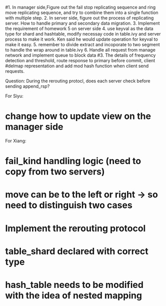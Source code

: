 #1. In manager side,Figure out the fail stop replicating sequence and ring move replicating sequence,
and try to combine them into a single function with multiple step. 
2. In server side, figure out the process of replicating server. How to handle primary and secondary
data migration.
3. Implement the requirement of homework 5 on server side
4. use keyval as the data type for shard and hashtable, modify necessay code in table.ivy and 
server process to make it work. Ken said he would update operation for keyval to make it easy.
5. remember to divide extract and incoporate to two segment to handle the wrap around in table.ivy
6. Handle all request from manage network and implement queue to block data
#3. The details of frequency detection and threshold, route response to primary before commit, client
#delmap representation and add mod hash function when client send requests.


Question:
During the rerouting protocl, does each server check before sending append_rsp?


For Siyu:
# change how to update view on the manager side

For Xiang:
# fail_kind handling logic (need to copy from two servers)
# move can be to the left or right -> so need to distinguish two cases
# Implement the rerouting protocol
# table_shard declared with correct type
# hash_table needs to be modified with the idea of nested mapping